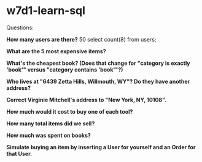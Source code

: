 # w7d1-learn-sql

Questions:

**How many users are there?**
50
select count(8) from users;

**What are the 5 most expensive items?**



**What's the cheapest book? (Does that change for "category is exactly 'book'" versus "category contains 'book'"?)**



**Who lives at "6439 Zetta Hills, Willmouth, WY"? Do they have another address?**



**Correct Virginie Mitchell's address to "New York, NY, 10108".**



**How much would it cost to buy one of each tool?**



**How many total items did we sell?**



**How much was spent on books?**



**Simulate buying an item by inserting a User for yourself and an Order for that User.**

